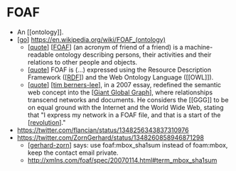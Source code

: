 # FOAF

- An [[ontology]].
- [[go]] https://en.wikipedia.org/wiki/FOAF_(ontology)
  - [[quote]] [[FOAF]] (an acronym of friend of a friend) is a machine-readable ontology describing persons, their activities and their relations to other people and objects.
  - [[quote]] FOAF is (...) expressed using the Resource Description Framework ([[RDF]]) and the Web Ontology Language ([[OWL]]).
  - [[quote]] [[tim berners-lee]], in a 2007 essay, redefined the semantic web concept into the [[Giant Global Graph]], where relationships transcend networks and documents. He considers the [[GGG]] to be on equal ground with the Internet and the World Wide Web, stating that "I express my network in a FOAF file, and that is a start of the [[revolution]]."
- https://twitter.com/flancian/status/1348256343837310976
- https://twitter.com/ZornGerhard/status/1348260858946871298
  - [[gerhard-zorn]] says: use foaf:mbox_sha1sum instead of foam:mbox, keep the contact email private.
  - http://xmlns.com/foaf/spec/20070114.html#term_mbox_sha1sum



[//begin]: # "Autogenerated link references for markdown compatibility"
[go]: go "Go"
[quote]: quote "Quote"
[FOAF]: foaf "FOAF"
[RDF]: rdf "RDF"
[tim berners-lee]: tim-berners-lee "Tim Berners Lee"
[Giant Global Graph]: giant-global-graph "Giant Global Graph"
[revolution]: revolution "Revolution"
[gerhard-zorn]: gerhard-zorn "Gerhard Zorn"
[//end]: # "Autogenerated link references"